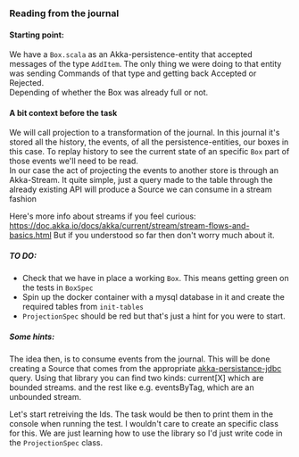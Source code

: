 ### Reading from the journal

#### Starting point:

   We have a `Box.scala` as an Akka-persistence-entity that accepted messages of the type `AddItem`. The only
   thing we were doing to that entity was sending Commands of that type and getting back Accepted or Rejected.  
   Depending of whether the Box was already full or not.

  
#### A bit context before the task

   We will call projection to a transformation of the journal. In this journal it's stored all the history, the events, of all the persistence-entities, our boxes in this case. To replay history to see the current state of an specific `Box` part of those events we'll need to be read.  
   In our case the act of projecting the events to another store is through an Akka-Stream. It quite simple, just a query made to the table through the already existing API will produce a Source we can consume in a stream fashion
   
   Here's more info about streams if you feel curious:  https://doc.akka.io/docs/akka/current/stream/stream-flows-and-basics.html
   But if you understood so far then don't worry much about it.
  

##### TO DO:
   - Check that we have in place a working `Box`. This means getting green on the tests in `BoxSpec`
   - Spin up the docker container with a mysql database in it and create the required tables from `init-tables`
   - `ProjectionSpec` should be red but that's just a hint for you were to start.
   

##### Some hints:
The idea then, is to consume events from the journal. This will be done creating a Source that comes from the appropriate [akka-persistance-jdbc](https://doc.akka.io/docs/akka-persistence-jdbc/3.5.2/) query. Using that library you can find two kinds:
      current[X] which are bounded streams.
      and the rest like e.g. eventsByTag, which are an unbounded stream.
   
Let's start retreiving the Ids. The task would be then to print them in the console when running the test. I wouldn't care to create an specific class for this. We are just learning how to use the library so I'd just write code in the `ProjectionSpec` class.

      
